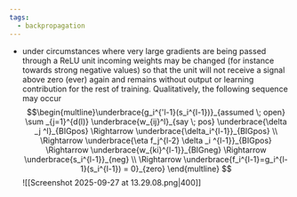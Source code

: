 ```yaml
---
tags:
  - backpropagation
---
```

- under circumstances where very large gradients are being passed through a ReLU unit incoming weights may be changed (for instance towards strong negative values) so that the unit will not receive a signal above zero (ever) again and remains without output or learning contribution for the rest of training. Qualitatively, the following sequence may occur
	$$\begin{multline}\underbrace{g_i^{'l-1}(s_i^{l-1})}_{assumed \; open} \sum _{j=1}^{d(l)} \underbrace{w_{ij}^l}_{say \; pos} \underbrace{\delta _j ^l}_{BIGpos} \Rightarrow \underbrace{\delta_i^{l-1}}_{BIGpos} \\ \Rightarrow \underbrace{\eta f_j^{l-2} \delta _i ^{l-1}}_{BIGpos} \Rightarrow \underbrace{w_{ki}^{l-1}}_{BIGneg} \Rightarrow \underbrace{s_i^{l-1}}_{neg} \\ \Rightarrow \underbrace{f_i^{l-1}=g_i^{l-1}(s_i^{l-1}) = 0}_{zero} \end{multline}
	$$
![[Screenshot 2025-09-27 at 13.29.08.png|400]]